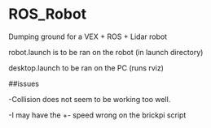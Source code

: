 # ROS_Robot
Dumping ground for a VEX + ROS + Lidar robot

robot.launch is to be ran on the robot (in launch directory)

desktop.launch to be ran on the PC (runs rviz)

##issues

-Collision does not seem to be working too well.

-I may have the +- speed wrong on the brickpi script


